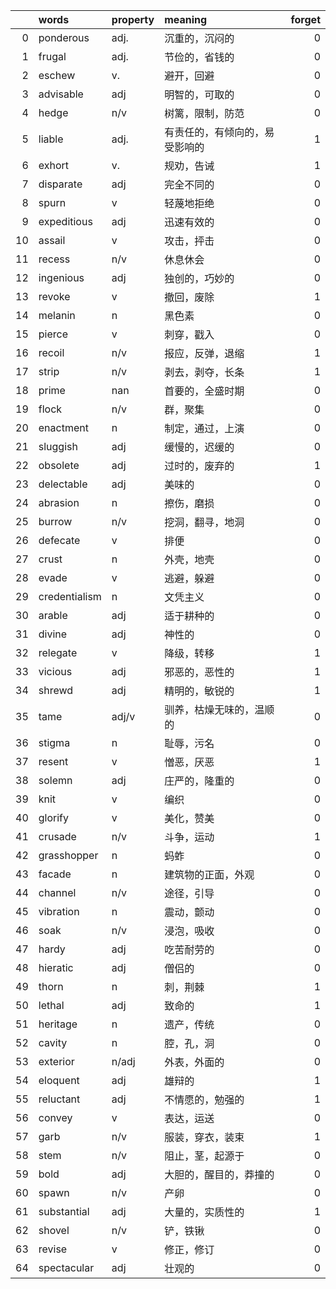 |    | words         | property   | meaning                        |   forget |
|---:|:--------------|:-----------|:-------------------------------|---------:|
|  0 | ponderous     | adj.       | 沉重的，沉闷的                 |        0 |
|  1 | frugal        | adj.       | 节俭的，省钱的                 |        0 |
|  2 | eschew        | v.         | 避开，回避                     |        0 |
|  3 | advisable     | adj        | 明智的，可取的                 |        0 |
|  4 | hedge         | n/v        | 树篱，限制，防范               |        0 |
|  5 | liable        | adj.       | 有责任的，有倾向的，易受影响的 |        1 |
|  6 | exhort        | v.         | 规劝，告诫                     |        1 |
|  7 | disparate     | adj        | 完全不同的                     |        0 |
|  8 | spurn         | v          | 轻蔑地拒绝                     |        0 |
|  9 | expeditious   | adj        | 迅速有效的                     |        0 |
| 10 | assail        | v          | 攻击，抨击                     |        0 |
| 11 | recess        | n/v        | 休息休会                       |        0 |
| 12 | ingenious     | adj        | 独创的，巧妙的                 |        0 |
| 13 | revoke        | v          | 撤回，废除                     |        1 |
| 14 | melanin       | n          | 黑色素                         |        0 |
| 15 | pierce        | v          | 刺穿，戳入                     |        0 |
| 16 | recoil        | n/v        | 报应，反弹，退缩               |        1 |
| 17 | strip         | n/v        | 剥去，剥夺，长条               |        1 |
| 18 | prime         | nan        | 首要的，全盛时期               |        0 |
| 19 | flock         | n/v        | 群，聚集                       |        0 |
| 20 | enactment     | n          | 制定，通过，上演               |        0 |
| 21 | sluggish      | adj        | 缓慢的，迟缓的                 |        0 |
| 22 | obsolete      | adj        | 过时的，废弃的                 |        1 |
| 23 | delectable    | adj        | 美味的                         |        0 |
| 24 | abrasion      | n          | 擦伤，磨损                     |        0 |
| 25 | burrow        | n/v        | 挖洞，翻寻，地洞               |        0 |
| 26 | defecate      | v          | 排便                           |        0 |
| 27 | crust         | n          | 外壳，地壳                     |        0 |
| 28 | evade         | v          | 逃避，躲避                     |        0 |
| 29 | credentialism | n          | 文凭主义                       |        0 |
| 30 | arable        | adj        | 适于耕种的                     |        0 |
| 31 | divine        | adj        | 神性的                         |        0 |
| 32 | relegate      | v          | 降级，转移                     |        1 |
| 33 | vicious       | adj        | 邪恶的，恶性的                 |        1 |
| 34 | shrewd        | adj        | 精明的，敏锐的                 |        1 |
| 35 | tame          | adj/v      | 驯养，枯燥无味的，温顺的       |        0 |
| 36 | stigma        | n          | 耻辱，污名                     |        0 |
| 37 | resent        | v          | 憎恶，厌恶                     |        1 |
| 38 | solemn        | adj        | 庄严的，隆重的                 |        0 |
| 39 | knit          | v          | 编织                           |        0 |
| 40 | glorify       | v          | 美化，赞美                     |        0 |
| 41 | crusade       | n/v        | 斗争，运动                     |        1 |
| 42 | grasshopper   | n          | 蚂蚱                           |        0 |
| 43 | facade        | n          | 建筑物的正面，外观             |        0 |
| 44 | channel       | n/v        | 途径，引导                     |        0 |
| 45 | vibration     | n          | 震动，颤动                     |        0 |
| 46 | soak          | n/v        | 浸泡，吸收                     |        0 |
| 47 | hardy         | adj        | 吃苦耐劳的                     |        0 |
| 48 | hieratic      | adj        | 僧侣的                         |        0 |
| 49 | thorn         | n          | 刺，荆棘                       |        1 |
| 50 | lethal        | adj        | 致命的                         |        1 |
| 51 | heritage      | n          | 遗产，传统                     |        0 |
| 52 | cavity        | n          | 腔，孔，洞                     |        0 |
| 53 | exterior      | n/adj      | 外表，外面的                   |        0 |
| 54 | eloquent      | adj        | 雄辩的                         |        1 |
| 55 | reluctant     | adj        | 不情愿的，勉强的               |        1 |
| 56 | convey        | v          | 表达，运送                     |        0 |
| 57 | garb          | n/v        | 服装，穿衣，装束               |        1 |
| 58 | stem          | n/v        | 阻止，茎，起源于               |        0 |
| 59 | bold          | adj        | 大胆的，醒目的，莽撞的         |        0 |
| 60 | spawn         | n/v        | 产卵                           |        0 |
| 61 | substantial   | adj        | 大量的，实质性的               |        1 |
| 62 | shovel        | n/v        | 铲，铁锹                       |        0 |
| 63 | revise        | v          | 修正，修订                     |        0 |
| 64 | spectacular   | adj        | 壮观的                         |        0 |